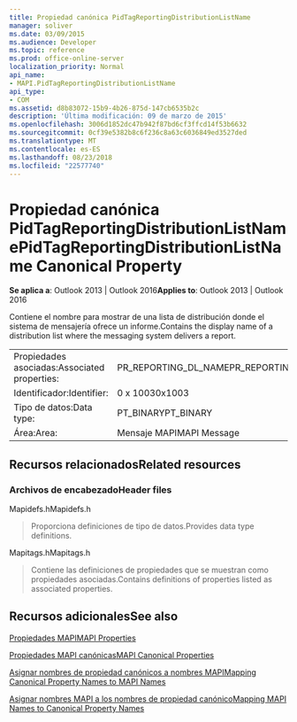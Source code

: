 ```yaml
---
title: Propiedad canónica PidTagReportingDistributionListName
manager: soliver
ms.date: 03/09/2015
ms.audience: Developer
ms.topic: reference
ms.prod: office-online-server
localization_priority: Normal
api_name:
- MAPI.PidTagReportingDistributionListName
api_type:
- COM
ms.assetid: d8b83072-15b9-4b26-875d-147cb6535b2c
description: 'Última modificación: 09 de marzo de 2015'
ms.openlocfilehash: 3006d1852dc47b942f87bd6cf3ffcd14f53b6632
ms.sourcegitcommit: 0cf39e5382b8c6f236c8a63c6036849ed3527ded
ms.translationtype: MT
ms.contentlocale: es-ES
ms.lasthandoff: 08/23/2018
ms.locfileid: "22577740"
---
```

# <a name="pidtagreportingdistributionlistname-canonical-property"></a><span data-ttu-id="24a14-103">Propiedad canónica PidTagReportingDistributionListName</span><span class="sxs-lookup"><span data-stu-id="24a14-103">PidTagReportingDistributionListName Canonical Property</span></span>

  
  
<span data-ttu-id="24a14-104">**Se aplica a**: Outlook 2013 | Outlook 2016</span><span class="sxs-lookup"><span data-stu-id="24a14-104">**Applies to**: Outlook 2013 | Outlook 2016</span></span> 
  
<span data-ttu-id="24a14-105">Contiene el nombre para mostrar de una lista de distribución donde el sistema de mensajería ofrece un informe.</span><span class="sxs-lookup"><span data-stu-id="24a14-105">Contains the display name of a distribution list where the messaging system delivers a report.</span></span>
  
|||
|:-----|:-----|
|<span data-ttu-id="24a14-106">Propiedades asociadas:</span><span class="sxs-lookup"><span data-stu-id="24a14-106">Associated properties:</span></span>  <br/> |<span data-ttu-id="24a14-107">PR_REPORTING_DL_NAME</span><span class="sxs-lookup"><span data-stu-id="24a14-107">PR_REPORTING_DL_NAME</span></span>  <br/> |
|<span data-ttu-id="24a14-108">Identificador:</span><span class="sxs-lookup"><span data-stu-id="24a14-108">Identifier:</span></span>  <br/> |<span data-ttu-id="24a14-109">0 x 1003</span><span class="sxs-lookup"><span data-stu-id="24a14-109">0x1003</span></span>  <br/> |
|<span data-ttu-id="24a14-110">Tipo de datos:</span><span class="sxs-lookup"><span data-stu-id="24a14-110">Data type:</span></span>  <br/> |<span data-ttu-id="24a14-111">PT_BINARY</span><span class="sxs-lookup"><span data-stu-id="24a14-111">PT_BINARY</span></span>  <br/> |
|<span data-ttu-id="24a14-112">Área:</span><span class="sxs-lookup"><span data-stu-id="24a14-112">Area:</span></span>  <br/> |<span data-ttu-id="24a14-113">Mensaje MAPI</span><span class="sxs-lookup"><span data-stu-id="24a14-113">MAPI Message</span></span>  <br/> |
   
## <a name="related-resources"></a><span data-ttu-id="24a14-114">Recursos relacionados</span><span class="sxs-lookup"><span data-stu-id="24a14-114">Related resources</span></span>

### <a name="header-files"></a><span data-ttu-id="24a14-115">Archivos de encabezado</span><span class="sxs-lookup"><span data-stu-id="24a14-115">Header files</span></span>

<span data-ttu-id="24a14-116">Mapidefs.h</span><span class="sxs-lookup"><span data-stu-id="24a14-116">Mapidefs.h</span></span>
  
> <span data-ttu-id="24a14-117">Proporciona definiciones de tipo de datos.</span><span class="sxs-lookup"><span data-stu-id="24a14-117">Provides data type definitions.</span></span>
    
<span data-ttu-id="24a14-118">Mapitags.h</span><span class="sxs-lookup"><span data-stu-id="24a14-118">Mapitags.h</span></span>
  
> <span data-ttu-id="24a14-119">Contiene las definiciones de propiedades que se muestran como propiedades asociadas.</span><span class="sxs-lookup"><span data-stu-id="24a14-119">Contains definitions of properties listed as associated properties.</span></span>
    
## <a name="see-also"></a><span data-ttu-id="24a14-120">Recursos adicionales</span><span class="sxs-lookup"><span data-stu-id="24a14-120">See also</span></span>



[<span data-ttu-id="24a14-121">Propiedades MAPI</span><span class="sxs-lookup"><span data-stu-id="24a14-121">MAPI Properties</span></span>](mapi-properties.md)
  
[<span data-ttu-id="24a14-122">Propiedades MAPI canónicas</span><span class="sxs-lookup"><span data-stu-id="24a14-122">MAPI Canonical Properties</span></span>](mapi-canonical-properties.md)
  
[<span data-ttu-id="24a14-123">Asignar nombres de propiedad canónicos a nombres MAPI</span><span class="sxs-lookup"><span data-stu-id="24a14-123">Mapping Canonical Property Names to MAPI Names</span></span>](mapping-canonical-property-names-to-mapi-names.md)
  
[<span data-ttu-id="24a14-124">Asignar nombres MAPI a los nombres de propiedad canónico</span><span class="sxs-lookup"><span data-stu-id="24a14-124">Mapping MAPI Names to Canonical Property Names</span></span>](mapping-mapi-names-to-canonical-property-names.md)

